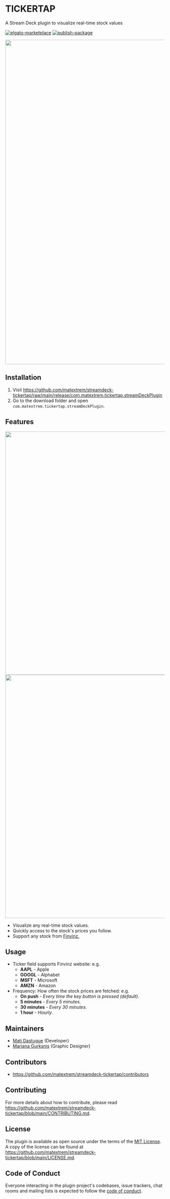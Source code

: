 # TICKERTAP

A Stream Deck plugin to visualize real-time stock values

[![elgato-marketplace](https://img.shields.io/badge/dynamic/json?url=https%3A%2F%2Fmp-gateway.elgato.com%2Fproducts%3Fname%3Dtickertap&query=%24.results.*.download_count&logo=elgato&label=Elgato%20Marketplace
)](https://marketplace.elgato.com/product/ticker-tap)
[![publish-package](https://img.shields.io/github/v/release/matextrem/streamdeck-tickertap?logo=github&label=plugin
)](https://github.com/matextrem/streamdeck-tickertap/releases/latest)


<img src="https://i.ibb.co/DLXBjBj/gallery-previews-01.png" width="1024" />

## Installation
1. Visit
   <https://github.com/matextrem/streamdeck-tickertap/raw/main/release/com.matextrem.tickertap.streamDeckPlugin>
2. Go to the download folder and open `com.matextrem.tickertap.streamDeckPlugin`.

## Features
<img src="https://i.ibb.co/rMY2PR9/gallery-previews-03.png"  width="768"/>
<img src="https://i.ibb.co/Zzgmrjw/gallery-previews-02.png" width="768" />


- Visualize any real-time stock values.
- Quickly access to the stock's prices you follow.
- Support any stock from [Finvinz.](https://finviz.com)

  
## Usage

- Ticker field supports Finvinz website: e.g.
  - **AAPL** - Apple
  - **GOOGL** - Alphabet
  - **MSFT** - Microsoft
  - **AMZN** - Amazon
- Frequency: How often the stock prices are fetched: e.g.
  - **On push** - *Every time the key button is pressed (default)*.
  - **5 minutes** - *Every 5 minutes*.
  - **30 minutes** - *Every 30 minutes*.
  - **1 hour** - *Hourly*.

## Maintainers

- [Mati Dastugue](https://github.com/matextrem) (Developer)
- [Mariana Gurksnis](https://marianagurksnis.com/) (Graphic Designer)

## Contributors

- <https://github.com/matextrem/streamdeck-tickertap/contributors>

## Contributing

For more details about how to contribute, please read
<https://github.com/matextrem/streamdeck-tickertap/blob/main/CONTRIBUTING.md>.

## License

The plugin is available as open source under the terms of the
[MIT License](https://opensource.org/licenses/MIT). A copy of the license can be
found at <https://github.com/matextrem/streamdeck-tickertap/blob/main/LICENSE.md>.

## Code of Conduct

Everyone interacting in the plugin project's codebases, issue trackers, chat
rooms and mailing lists is expected to follow the
[code of conduct](https://github.com/matextrem/plugin/blob/main/CODE_OF_CONDUCT.md).
